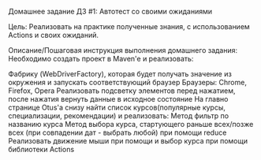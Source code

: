 Домашнее задание
ДЗ #1: Автотест со своими ожиданиями

Цель:
Реализовать на практике полученные знания, с использованием Actions и своих ожиданий.


Описание/Пошаговая инструкция выполнения домашнего задания:
Необходимо создать проект в Maven'e и реализовать:

Фабрику (WebDriverFactory), которая будет получать значение из окружения и запускать соответствующий браузер
Браузеры: Chrome, Firefox, Opera
Реализовать подсветку элементов перед нажатием, после нажатия вернуть данные в исходное состояние
На главно странице Otus'a снизу найти список курсов(популярные курсы, специализации, рекомендации) и реализовать:
Метод фильтр по названию курса
Метод выбора курса, стартующего раньше всех/позже всех (при совпадении дат - выбрать любой) при помощи reduce
Реализовать движение мыши при помощи и выбор курса при помощи библиотеки Actions